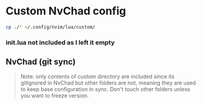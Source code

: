 # Custom NvChad config

```sh
cp ./* ~/.config/nvim/lua/custom/
```


### init.lua not included as I left it empty

## NvChad (git sync)

> Note: only contents of custom directory are included since its gitignored in NvChad but other folders are not, meaning they are used to keep base configuration in sync. Don't touch other folders unless you want to freeze version.

